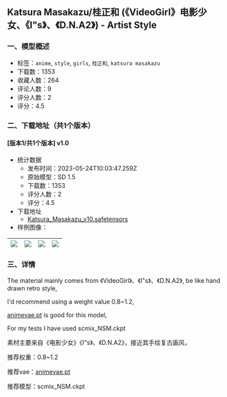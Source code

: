 ## Katsura Masakazu/桂正和 (《VideoGirl》电影少女、《I"s》、《D.N.A2》) - Artist Style
### 一、模型概述

- 标签：`anime`, `style`, `girls`, `桂正和`, `katsura masakazu`
- 下载数：1353
- 收藏人数：264
- 评论人数：9
- 评分人数：2
- 评分：4.5

### 二、下载地址（共1个版本）

#### [版本1/共1个版本] v1.0

- 统计数据
  - 发布时间：2023-05-24T10:03:47.259Z
  - 原始模型：SD 1.5
  - 下载数：1353
  - 评分人数：2
  - 评分：4.5
- 下载地址
  - [Katsura_Masakazu_v10.safetensors](https://civitai.com/api/download/models/79665)
- 样例图像：

| <img src="https://image.civitai.com/xG1nkqKTMzGDvpLrqFT7WA/d41565fe-4369-4af0-b1d3-8c1c54537413/width=450/893971.jpeg" /> | <img src="https://image.civitai.com/xG1nkqKTMzGDvpLrqFT7WA/24d7b9ef-f173-4d5a-b559-4696345c2afe/width=450/893972.jpeg" /> | <img src="https://image.civitai.com/xG1nkqKTMzGDvpLrqFT7WA/e50bd435-e0ed-4f3a-a85c-cd3a48ed4e9a/width=450/893976.jpeg" /> | <img src="https://image.civitai.com/xG1nkqKTMzGDvpLrqFT7WA/ccfb4ffb-39b5-4023-b8cd-892c83e4f092/width=450/893962.jpeg" /> |
| ---- | ---- | ---- | ---- |


### 三、详情
<p>The material mainly comes from 《VideoGirl》、《I"s》、《D.N.A2》, be like hand drawn retro style,</p><p>I'd recommend using a weight value 0.8~1.2,</p><p><a target="_blank" rel="ugc" href="http://animevae.pt">animevae.pt</a> is good for this model,</p><p>For my tests I have used scmix_NSM.ckpt</p><p></p><p>素材主要来自《电影少女》《I"s》、《D.N.A2》，接近其手绘复古画风，</p><p>推荐权重：0.8~1.2</p><p>推荐vae：<a target="_blank" rel="ugc" href="http://animevae.pt">animevae.pt</a></p><p>推荐模型：scmix_NSM.ckpt</p>